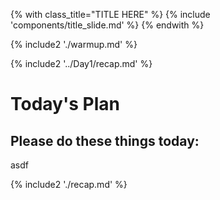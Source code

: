 {% with class_title="TITLE HERE" %}
{% include 'components/title_slide.md' %}
{% endwith %}

{% include2 './warmup.md' %}


{% include2 '../Day1/recap.md' %}


# Today's Plan

## Please do these things today:
asdf




{% include2 './recap.md' %}

